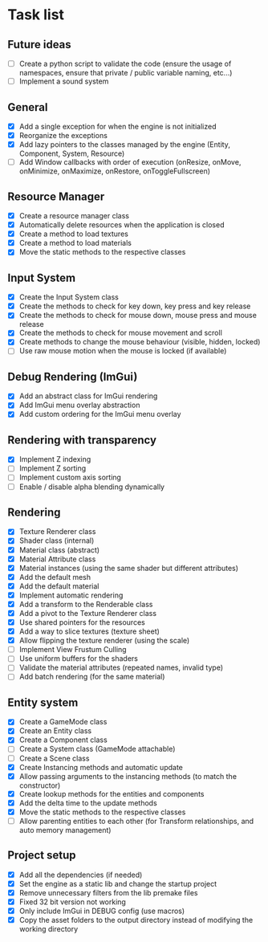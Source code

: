 # Task list

## Future ideas

- [ ] Create a python script to validate the code (ensure the usage of namespaces, ensure that private / public variable naming, etc...)
- [ ] Implement a sound system

## General

- [X] Add a single exception for when the engine is not initialized
- [X] Reorganize the exceptions
- [X] Add lazy pointers to the classes managed by the engine (Entity, Component, System, Resource)
- [ ] Add Window callbacks with order of execution (onResize, onMove, onMinimize, onMaximize, onRestore, onToggleFullscreen)

## Resource Manager

- [X] Create a resource manager class
- [X] Automatically delete resources when the application is closed
- [X] Create a method to load textures
- [X] Create a method to load materials
- [X] Move the static methods to the respective classes

## Input System

- [X] Create the Input System class
- [X] Create the methods to check for key down, key press and key release
- [X] Create the methods to check for mouse down, mouse press and mouse release
- [X] Create the methods to check for mouse movement and scroll
- [X] Create methods to change the mouse behaviour (visible, hidden, locked)
- [ ] Use raw mouse motion when the mouse is locked (if available)

## Debug Rendering (ImGui)
- [X] Add an abstract class for ImGui rendering
- [X] Add ImGui menu overlay abstraction
- [X] Add custom ordering for the ImGui menu overlay

## Rendering with transparency
- [X] Implement Z indexing
- [ ] Implement Z sorting
- [ ] Implement custom axis sorting
- [ ] Enable / disable alpha blending dynamically

## Rendering

- [X] Texture Renderer class
- [X] Shader class (internal)
- [X] Material class (abstract)
- [X] Material Attribute class
- [X] Material instances (using the same shader but different attributes)
- [X] Add the default mesh
- [X] Add the default material
- [X] Implement automatic rendering
- [X] Add a transform to the Renderable class
- [X] Add a pivot to the Texture Renderer class
- [X] Use shared pointers for the resources
- [X] Add a way to slice textures (texture sheet)
- [X] Allow flipping the texture renderer (using the scale)
- [ ] Implement View Frustum Culling
- [ ] Use uniform buffers for the shaders
- [ ] Validate the material attributes (repeated names, invalid type)
- [ ] Add batch rendering (for the same material)

## Entity system

- [X] Create a GameMode class
- [X] Create an Entity class
- [X] Create a Component class
- [ ] Create a System class (GameMode attachable)
- [ ] Create a Scene class
- [X] Create Instancing methods and automatic update
- [X] Allow passing arguments to the instancing methods (to match the constructor)
- [X] Create lookup methods for the entities and components
- [X] Add the delta time to the update methods
- [X] Move the static methods to the respective classes
- [ ] Allow parenting entities to each other (for Transform relationships, and auto memory management)

## Project setup

- [X] Add all the dependencies (if needed)
- [X] Set the engine as a static lib and change the startup project
- [X] Remove unnecessary filters from the lib premake files
- [X] Fixed 32 bit version not working
- [X] Only include ImGui in DEBUG config (use macros)
- [X] Copy the asset folders to the output directory instead of modifying the working directory
